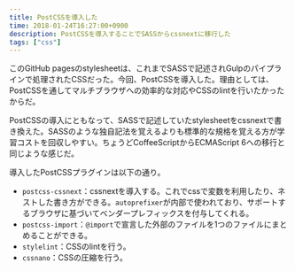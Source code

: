 ```yaml
---
title: PostCSSを導入した
time: 2018-01-24T16:27:00+0900
description: PostCSSを導入することでSASSからcssnextに移行した
tags: ["css"]
---
```


このGitHub pagesのstylesheetは、これまでSASSで記述されGulpのパイプラインで処理されたCSSだった。今回、PostCSSを導入した。理由としては、PostCSSを通してマルチブラウザへの効率的な対応やCSSのlintを行いたかったからだ。

PostCSSの導入にともなって、SASSで記述していたstylesheetをcssnextで書き換えた。SASSのような独自記法を覚えるよりも標準的な規格を覚える方が学習コストを回収しやすい。ちょうどCoffeeScriptからECMAScript 6への移行と同じような感じだ。

導入したPostCSSプラグインは以下の通り。

* `postcss-cssnext`：cssnextを導入する。これでcssで変数を利用したり、ネストした書き方ができる。`autoprefixer`が内部で使われており、サポートするブラウザに基づいてベンダープレフィックスを付与してくれる。
* `postcss-import`：`@import`で宣言した外部のファイルを1つのファイルにまとめることができる。
* `stylelint`：CSSのlintを行う。
* `cssnano`：CSSの圧縮を行う。
